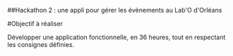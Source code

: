 ##Hackathon 2 : une appli pour gérer les évènements au Lab'O d'Orléans

#Objectif à réaliser

Développer une application fonctionnelle, en 36 heures, tout en respectant les consignes définies.
